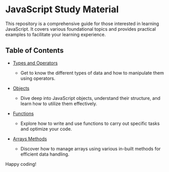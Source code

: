 # JavaScript Study Material

This repository is a comprehensive guide for those interested in learning JavaScript. It covers various foundational topics and provides practical examples to facilitate your learning experience.

## Table of Contents

- [Types and Operators](./JavaScript/Types%20and%20Operators)
  - Get to know the different types of data and how to manipulate them using operators.
  
- [Objects](./JavaScript/Objects)
  - Dive deep into JavaScript objects, understand their structure, and learn how to utilize them effectively.
  
- [Functions](./JavaScript/Functions)
  - Explore how to write and use functions to carry out specific tasks and optimize your code.
  
- [Arrays Methods](./JavaScript/Arrays%20Methods)
  - Discover how to manage arrays using various in-built methods for efficient data handling.

Happy coding!
